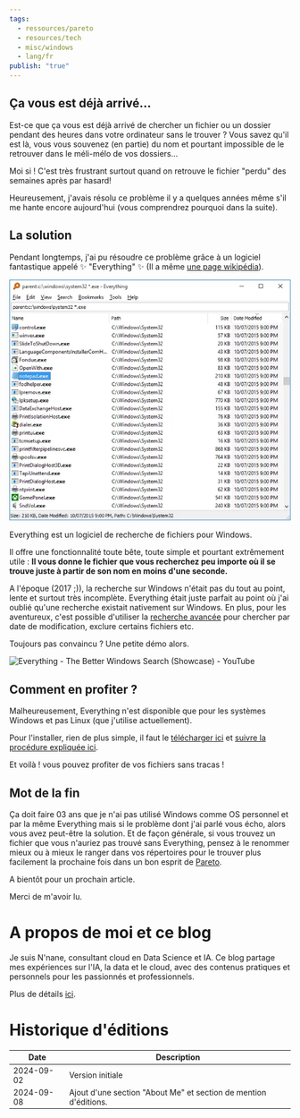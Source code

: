 ```yaml
---
tags:
  - ressources/pareto
  - resources/tech
  - misc/windows
  - lang/fr
publish: "true"
---
```


## Ça vous est déjà arrivé...


Est-ce que ça vous est déjà arrivé de chercher un fichier ou un dossier pendant des heures dans votre ordinateur sans le trouver ? Vous savez qu'il est là, vous vous souvenez (en partie) du nom et pourtant impossible de le retrouver dans le méli-mélo de vos dossiers...

Moi si ! C'est très frustrant surtout quand on retrouve le fichier "perdu" des semaines après par hasard!

Heureusement, j'avais résolu ce problème il y a quelques années même s'il me hante encore aujourd'hui (vous comprendrez pourquoi dans la suite).

## La solution 

Pendant longtemps, j'ai pu résoudre ce problème grâce à un logiciel fantastique appelé ✨ "Everything" ✨ (Il a même [une page wikipédia](https://en.wikipedia.org/wiki/Everything_(software))).

![](assets/everything_illustration.png)

Everything est un logiciel de recherche de fichiers pour Windows. 

Il offre une fonctionnalité toute bête, toute simple et pourtant extrêmement utile : **Il vous donne le fichier que vous recherchez peu importe où il se trouve juste à partir de son nom en moins d'une seconde.**

A l'époque (2017 ;)), la recherche sur Windows n'était pas du tout au point, lente et surtout très incomplète. Everything était juste parfait au point où j'ai oublié qu'une recherche existait nativement sur Windows. En plus, pour les aventureux, c'est possible d'utiliser la [recherche avancée](https://www.voidtools.com/en-us/support/everything/searching/#advanced_search) pour chercher par date de modification, exclure certains fichiers etc.

Toujours pas convaincu ? Une petite démo alors.

![Everything - The Better Windows Search (Showcase) - YouTube](https://www.youtube.com/watch?v=GVtQGyjzgS4)


## Comment en profiter ?

Malheureusement, Everything n'est disponible que pour les systèmes Windows et pas Linux (que j'utilise actuellement).

Pour l'installer, rien de plus simple, il faut le [télécharger ici](https://www.voidtools.com/en-us/downloads/) et [suivre la procédure expliquée ici](https://www.voidtools.com/en-us/support/everything/installing_everything/).

Et voilà ! vous pouvez profiter de vos fichiers sans tracas !


## Mot de la fin

Ça doit faire 03 ans que je n'ai pas utilisé Windows comme OS personnel et par la même Everything mais si le problème dont j'ai parlé vous écho, alors vous avez peut-être la solution. Et de façon générale, si vous trouvez un fichier que vous n'auriez pas trouvé sans Everything, pensez à le renommer mieux ou à mieux le ranger dans vos répertoires pour le trouver plus facilement la prochaine fois dans un bon esprit de [Pareto](Pareto.md).

A bientôt pour un prochain article.

Merci de m'avoir lu.

# A propos de moi et ce blog

Je suis N'nane, consultant cloud en Data Science et IA. Ce blog partage mes expériences sur l'IA, la data et le cloud, avec des contenus pratiques et personnels pour les passionnés et professionnels.

Plus de détails [ici](Me.md).

# Historique d'éditions

| Date       | Description                                                      |
| ---------- | ---------------------------------------------------------------- |
| 2024-09-02 | Version initiale                                                 |
| 2024-09-08 | Ajout d'une section "About Me" et section de mention d'éditions. |


<script src="https://giscus.app/client.js"
        data-repo="nprime496/nprime496.github.io"
        data-repo-id="R_kgDOG_9eXQ"
        data-category="General"
        data-category-id="DIC_kwDOG_9eXc4CiJ71"
        data-mapping="specific"
        data-term="everything_tool"
        data-strict="0"
        data-reactions-enabled="1"
        data-emit-metadata="0"
        data-input-position="top"
        data-theme="preferred_color_scheme"
        data-lang="en"
        data-loading="lazy"
        crossorigin="anonymous"
        async>
</script>